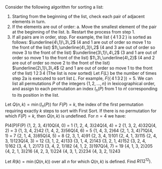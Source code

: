 Consider the following algorithm for sorting a list:
1. Starting from the beginning of the list, check each pair of adjacent elements in turn.
2. If the elements are out of order:
a. Move the smallest element of the pair at the beginning of the list.
b. Restart the process from step 1.
3. If all pairs are in order, stop.
For example, the list $\{\,4\,1\,3\,2\,\}$ is sorted as follows:
$\underline{4\,1}\,3\,2$ ($4$ and $1$ are out of order so move $1$ to the front of the list)
$1\,\underline{4\,3}\,2$ ($4$ and $3$ are out of order so move $3$ to the front of the list)
$\underline{3\,1}\,4\,2$ ($3$ and $1$ are out of order so move $1$ to the front of the list)
$1\,3\,\underline{4\,2}$ ($4$ and $2$ are out of order so move $2$ to the front of the list)
$\underline{2\,1}\,3\,4$ ($2$ and $1$ are out of order so move $1$ to the front of the list)
$1\,2\,3\,4$ (The list is now sorted)
Let $F(L)$ be the number of times step 2a is executed to sort list $L$. For example, $F(\{\,4\,1\,3\,2\,\}) = 5$.
We can list all permutations $P$ of the integers $\{1, 2, \dots, n\}$ in lexicographical order, and assign to each permutation an index $I_n(P)$ from $1$ to $n!$ corresponding to its position in the list.

Let $Q(n, k) = \min(I_n(P))$ for $F(P) = k$, the index of the first permutation requiring exactly $k$ steps to sort with First Sort. If there is no permutation for which $F(P) = k$, then $Q(n, k)$ is undefined.
For $n = 4$ we have:

PI4(P)F(P)
{1, 2, 3, 4}10Q(4, 0) = 1
{1, 2, 4, 3}24Q(4, 4) = 2
{1, 3, 2, 4}32Q(4, 2) = 3
{1, 3, 4, 2}42
{1, 4, 2, 3}56Q(4, 6) = 5
{1, 4, 3, 2}64
{2, 1, 3, 4}71Q(4, 1) = 7
{2, 1, 4, 3}85Q(4, 5) = 8
{2, 3, 1, 4}91
{2, 3, 4, 1}101
{2, 4, 1, 3}115
{2, 4, 3, 1}123Q(4, 3) = 12
{3, 1, 2, 4}133
{3, 1, 4, 2}143
{3, 2, 1, 4}152
{3, 2, 4, 1}162
{3, 4, 1, 2}173
{3, 4, 2, 1}182
{4, 1, 2, 3}197Q(4, 7) = 19
{4, 1, 3, 2}205
{4, 2, 1, 3}216
{4, 2, 3, 1}224
{4, 3, 1, 2}234
{4, 3, 2, 1}243

Let $R(k) = \min(Q(n, k))$ over all $n$ for which $Q(n, k)$ is defined.
Find $R(12^{12})$.